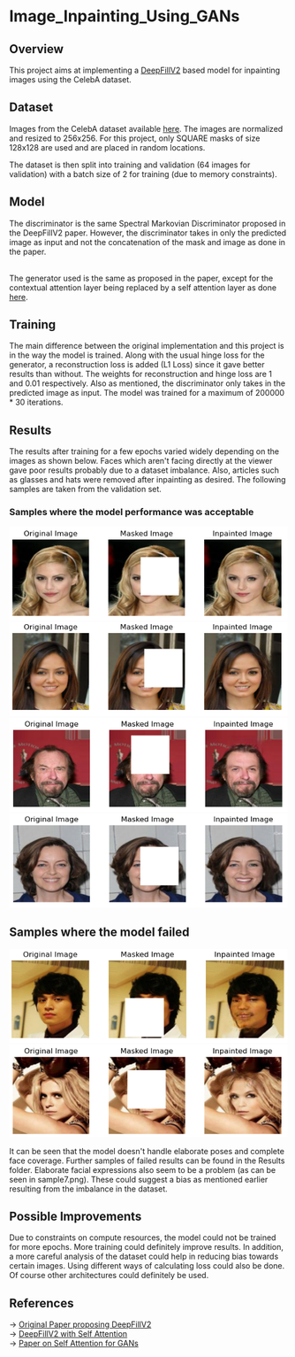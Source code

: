# Image_Inpainting_Using_GANs

## Overview

This project aims at implementing a <a href="https://arxiv.org/abs/1806.03589">DeepFillV2</a> based model for inpainting images using the CelebA dataset. 

## Dataset

Images from the CelebA dataset available <a href="https://www.kaggle.com/datasets/jessicali9530/celeba-dataset">here</a>.  The images are normalized and resized to 256x256.  For this project, only SQUARE masks of size 128x128 are used and are placed in random locations.<br>

The dataset is then split into training and validation (64 images for validation) with a batch size of 2 for training (due to memory constraints). 

## Model

The discriminator is the same Spectral Markovian Discriminator proposed in the DeepFillV2 paper.  However, the discriminator takes in only the predicted image as input and not the concatenation of the mask and image as done in the paper.<br><br>

The generator used is the same as proposed in the paper, except for the contextual attention layer being replaced by a self attention layer as done <a href="https://github.com/avalonstrel/GatedConvolution_pytorch">here</a>.  

## Training

The main difference between the original implementation and this project is in the way the model is trained.  Along with the usual hinge loss for the generator, a reconstruction loss is added (L1 Loss) since it gave better results than without. The weights for reconstruction and hinge loss are 1 and 0.01 respectively.  Also as mentioned, the discriminator only takes in the predicted image as input.  The model was trained for a maximum of 200000 * 30 iterations.

## Results

The results after training for a few epochs varied widely depending on the images as shown below.  Faces which aren't facing directly at the viewer gave poor results probably due to a dataset imbalance.  Also, articles such as glasses and hats were removed after inpainting as desired.  The following samples are taken from the validation set.

### Samples where the model performance was acceptable

<img src="Results/sample1.png">
<img src="Results/sample2.png">
<img src="Results/sample3.png">
<img src="Results/sample4.png">

## Samples where the model failed

<img src="Results/sample8.png">
<img src="Results/sample9.png">

It can be seen that the model doesn't handle elaborate poses and complete face coverage.  Further samples of failed results can be found in the Results folder.  Elaborate facial expressions also seem to be a problem (as can be seen in sample7.png).  These could suggest a bias as mentioned earlier resulting from the imbalance in the dataset.


## Possible Improvements

Due to constraints on compute resources, the model could not be trained for more epochs.  More training could definitely improve results.  In addition, a more careful analysis of the dataset could help in reducing bias towards certain images.  Using different ways of calculating loss could also be done.  Of course other architectures could definitely be used.

## References

-> <a href="https://arxiv.org/abs/1806.03589">Original Paper proposing DeepFillV2</a><br>
-> <a href="https://github.com/avalonstrel/GatedConvolution_pytorch">DeepFillV2 with Self Attention</a><br>
-> <a href="https://arxiv.org/abs/1805.08318">Paper on Self Attention for GANs</a><br>

